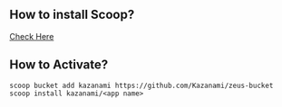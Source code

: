 ## How to install Scoop?
[Check Here](https://github.com/lukesampson/scoop#installation)

## How to Activate?

```
scoop bucket add kazanami https://github.com/Kazanami/zeus-bucket
scoop install kazanami/<app name>
```
